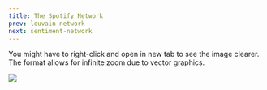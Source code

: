 ```yaml
---
title: The Spotify Network
prev: louvain-network
next: sentiment-network
---
```


You might have to right-click and open in new tab to see the image clearer. The format allows for infinite zoom due to vector graphics.

![](/plots/genre_network.svg)